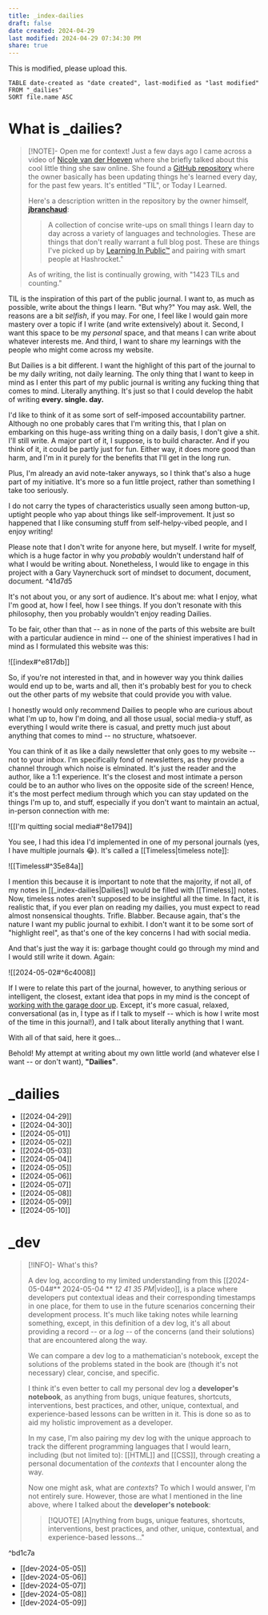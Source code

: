 ```yaml
---
title: _index-dailies
draft: false
date created: 2024-04-29
last modified: 2024-04-29 07:34:30 PM
share: true
---
```


This is modified, please upload this.

```dataview
TABLE date-created as "date created", last-modified as "last modified"
FROM "_dailies"
SORT file.name ASC
```

# What is _dailies?

> [!NOTE]- Open me for context!
> Just a few days ago I came across a video of [Nicole van der Hoeven](https://nicolevanderhoeven.com/) where she briefly talked about this cool little thing she saw online. She found a [GitHub repository](https://github.com/jbranchaud/til) where the owner basically has been updating things he's learned every day, for the past few years. It's entitled "TIL", or Today I Learned. 
> 
> Here's a description written in the repository by the owner himself, **[jbranchaud](https://github.com/jbranchaud)**: 
> 
> > A collection of concise write-ups on small things I learn day to day across a variety of languages and technologies. These are things that don't really warrant a full blog post. These are things I've picked up by [Learning In Public™](https://dev.to/jbranchaud/how-i-built-a-learning-machine-45k9) and pairing with smart people at Hashrocket."
  >
  >As of writing, the list is continually growing, with "1423 TILs and counting."
  
  
TIL is the inspiration of this part of the public journal. I want to, as much as possible, write about the things I learn. "But why?" You may ask. Well, the reasons are a bit *selfish*, if you may. For one, I feel like I would gain more mastery over a topic if I write (and write extensively) about it. Second, I want this space to be my *personal* space, and that means I can write about whatever interests me. And third, I want to share my learnings with the people who might come across my website.
  
But Dailies is a bit different. I want the highlight of this part of the journal to be my daily writing, not daily learning. The only thing that I want to keep in mind as I enter this part of my public journal is writing any fucking thing that comes to mind. Literally anything. It's just so that I could develop the habit of writing **every. single. day.**
  
I'd like to think of it as some sort of self-imposed accountability partner. Although no one probably cares that I'm writing this, that I plan on embarking on this huge-ass writing thing on a daily basis, I don't give a shit. I'll still write. A major part of it, I suppose, is to build character. And if you think of it, it could be partly just for fun. Either way, it does more good than harm, and I'm in it purely for the benefits that I'll get in the long run.

Plus, I'm already an avid note-taker anyways, so I think that's also a huge part of my initiative. It's more so a fun little project, rather than something I take too seriously.

I do not carry the types of characteristics usually seen among button-up, uptight people who yap about things like self-improvement. It just so happened that I like consuming stuff from self-helpy-vibed people, and I enjoy writing!

Please note that I don't write for anyone here, but myself. I write for myself, which is a huge factor in why you *probably* wouldn't understand half of what I would be writing about. Nonetheless, I would like to engage in this project with a Gary Vaynerchuck sort of mindset to document, document, document.  ^41d7d5

It's not about you, or any sort of audience. It's about me: what I enjoy, what I'm good at, how I feel, how I see things. If you don't resonate with this philosophy, then you probably wouldn't enjoy reading Dailies. 

To be fair, other than that -- as in none of the parts of this website are built with a particular audience in mind -- one of the shiniest imperatives I had in mind as I formulated this website was this:

![[index#^e817db]]

So, if you're not interested in that, and in however way you think dailies would end up to be, warts and all, then it's probably best for you to check out the other parts of my website that could provide you with value.

I honestly would only recommend Dailies to people who are curious about what I'm up to, how I'm doing, and all those usual, social media-y stuff, as everything I would write there is casual, and pretty much just about anything that comes to mind -- no structure, whatsoever. 

You can think of it as like a daily newsletter that only goes to my website -- not to your inbox. I'm specifically fond of newsletters, as they provide a channel through which noise is elminated. It's just the reader and the author, like a 1:1 experience. It's the closest and most intimate a person could be to an author who lives on the opposite side of the screen! Hence, it's the most perfect medium through which you can stay updated on the things I'm up to, and stuff, especially if you don't want to maintain an actual, in-person connection with me:

![[I'm quitting social media#^8e1794]]

You see, I had this idea I'd implemented in one of my personal journals (yes, I have multiple journals 😂). It's called a [[Timeless|timeless note]]:

![[Timeless#^35e84a]]

I mention this because it is important to note that the majority, if not all, of my notes in [[_index-dailies|Dailies]] would be filled with [[Timeless]] notes. Now, timeless notes aren't supposed to be insightful all the time. In fact, it is realistic that, if you ever plan on reading my dailies, you must expect to read almost nonsensical thoughts. Trifle. Blabber. Because again, that's the nature I want my public journal to exhibit. I don't want it to be some sort of "highlight reel", as that's one of the key concerns I had with social media. 

And that's just the way it is: garbage thought could go through my mind and I would still write it down. Again:

![[2024-05-02#^6c4008]]

If I were to relate this part of the journal, however, to anything serious or intelligent, the closest, extant idea that pops in my mind is the concept of [working with the garage door up](https://notes.andymatuschak.org/Work_with_the_garage_door_up). Except, it's more casual, relaxed, conversational (as in, I type as if I talk to myself -- which is how I write most of the time in this journal!), and I talk about literally anything that I want.

With all of that said, here it goes...

Behold! My attempt at writing about my own little world (and whatever else I want -- or don't want), **"Dailies"**.

# _dailies

- [[2024-04-29]]
- [[2024-04-30]]
- [[2024-05-01]]
- [[2024-05-02]]
- [[2024-05-03]]
- [[2024-05-04]]
- [[2024-05-05]]
- [[2024-05-06]]
- [[2024-05-07]]
- [[2024-05-08]]
- [[2024-05-09]]
- [[2024-05-10]]


# _dev

> [!INFO]-  What's this?
> 
> A dev log, according to my limited understanding from this [[2024-05-04#** 2024-05-04 ** *12 41 35 PM*|video]], is a place where developers put contextual ideas and their corresponding timestamps in one place, for them to use in the future scenarios concerning their development process. It's much like taking notes while learning something, except, in this definition of a dev log, it's all about providing a record -- or a *log* -- of the concerns (and their solutions) that are encountered along the way. 
> 
> We can compare a dev log to a mathematician's notebook, except the solutions of the problems stated in the book are (though it's not necessary) clear, concise, and specific. 
> 
> I think it's even better to call my personal dev log a **developer's notebook**, as anything from bugs, unique features, shortcuts, interventions, best practices, and other, unique, contextual, and experience-based lessons can be written in it. This is done so as to aid my holistic improvement as a developer. 
> 
> In my case, I'm also pairing my dev log with the unique approach to track the different programming languages that I would learn, including (but not limited to): [[HTML]] and [[CSS]], through creating a personal documentation of the *contexts* that I encounter along the way.
> 
> Now one might ask, what are *contexts*? To which I would answer, I'm not entirely sure. However, those are what I mentioned in the line above, where I talked about the **developer's notebook**:
> 
>>[!QUOTE] [A]nything from bugs, unique features, shortcuts, interventions, best practices, and other, unique, contextual, and experience-based lessons..."

^bd1c7a

- [[dev-2024-05-05]]
- [[dev-2024-05-06]]
- [[dev-2024-05-07]]
- [[dev-2024-05-08]]
- [[dev-2024-05-09]]